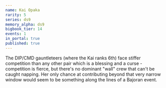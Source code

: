 ```yaml
---
name: Kai Opaka
rarity: 5
series: ds9
memory_alpha: ds9
bigbook_tier: 14
events: 1
in_portal: true
published: true
---
```


The DIP/CMD gauntleteers (where the Kai ranks 6th) face stiffer competition than any other pair which is a blessing and a curse - competition is fierce, but there's no dominant "wall" crew that can't be caught napping. Her only chance at contributing beyond that very narrow window would seem to be something along the lines of a Bajoran event.

